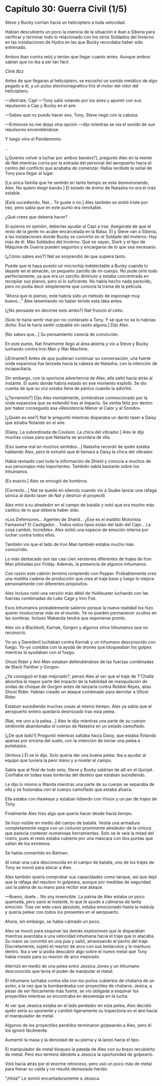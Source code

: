 
# Capítulo 30: Guerra Civil (1/5)


Steve y Bucky corrían hacia un helicóptero a toda velocidad. 

Habían descubierto un poco la esencia de la situación e iban a Siberia para verificar y terminar todo lo relacionado con los otros Soldados del Invierno en las instalaciones de Hydra en las que Bucky recordaba haber sido entrenado.

Ambos iban contra reloj y tenían que llegar cuanto antes. Aunque ambos sabían que no iba a ser tan fácil.

*Clink* *Bzz*

Antes de que llegaran al helicóptero, se escuchó un sonido metálico de algo pegado a él, y un pulso electromagnético frió el motor del rotor del helicóptero.

—¡Retírate, Cap! —Tony salió volando por los aires y apuntó con sus repulsores a Cap y Bucky en el aire.

—Sabes que no puedo hacer eso, Tony. Steve negó con la cabeza.

—Entonces no me dejas otra opción —dijo mientras se oía el sonido de sus repulsores encendiéndose.

Y luego vino el Pandemonio.

…

[¿Quieres volver a luchar por ambos bandos?], preguntó Alex en la mente de Nat mientras corría por la entrada del personal del aeropuerto hacia el centro del conflicto que acababa de comenzar. Había recibido la señal de Tony para llegar al lugar.

[La única familia que he sentido en tanto tiempo se está desmoronando, Alex. No quiero elegir bando.] El estado de ánimo de Natasha no era el más estable.

[Está sucediendo, Nat… Te guste o no.] Alex también se sintió triste por eso, pero sabía que en este punto era inevitable.

¿Qué crees que debería hacer?

Si quieres mi opinión, deberías ayudar al Capi a irse. Asegúrate de que el resto de la gente no acabe encarcelada en la Balsa. Él y Steve van a Siberia, a las instalaciones donde Bucky se convirtió en el Soldado del Invierno. Hay más de él. Más Soldados del Invierno. Que se vayan, Stark y el tipo de Máquina de Guerra pueden seguirlos y encargarse de lo que sea necesario.

[¿Cómo sabes eso?] Nat se sorprendió de que supiera tanto.

Puede que le haya puesto un microchip indetectable a Bucky cuando lo dejaste en el almacén, un pequeño zarcillo de mi cuerpo. No pude oírlo todo perfectamente, ya que era un zarcillo diminuto y estaba concentrada en recopilar sus planos, pero oí lo suficiente. No había hecho nada parecido, pero no podía decir simplemente que conocía la trama de la película.

"Ahora que lo pienso, este habría sido un método de espionaje muy bueno..." Alex lamentando no haber tenido esta idea antes.

[¿No pensaste en decirme esto antes?] Nat frunció el ceño.

[Solo te haría sentir mal por no contárselo a Tony. Y sé que no se lo habrías dicho. Eso te haría sentir culpable sin razón alguna.] Dijo Alex.

[No sabes que…] Su pensamiento carecía de convicción.

En este punto, Nat finalmente llegó al área abierta y vio a Steve y Bucky luchando contra Iron Man y War Machine.

[¡Entrante!] Antes de que pudieran continuar su conversación, una fuerte onda expansiva fue lanzada hacia la cabeza de Natasha, con la intención de incapacitarla.

Sin embargo, con la oportuna advertencia de Alex, ella saltó hacia atrás al instante. El suelo donde habría estado en ese momento explotó. Se dio cuenta de que su voz estaba llena de pánico cuando la advirtió.

[¿Terremoto?] Dijo Alex mentalmente, sintiéndose conmocionado por la onda expansiva que se extendió tras el impacto. Se sentía feliz por dentro por haber conseguido esa «Resistencia Menor al Calor y al Sonido».

[¿Quién es ese?] Nat le preguntó mientras disparaba un dardo taser a Daisy que estaba flotando en el aire.

[Daisy. La subordinada de Coulson. La chica del vibrador.] Alex le dijo muchas cosas para que Natasha se acordara de ella.

[Eso suena mal en muchos sentidos…] Natasha recordó de quién estaba hablando Alex, pero le extrañó que él llamara a Daisy la chica del vibrador.

Había revisado casi toda la información de Shield y conocía a muchos de sus personajes más importantes. También sabía bastante sobre los Inhumanos.

[Es exacto.] Alex se encogió de hombros.

[Correcto…] Nat se quedó en silencio cuando vio a Quake lanzar una ráfaga sónica al dardo taser de Nat y destruir el proyectil.

Alex miró a su alrededor en el campo de batalla y notó que era mucho más caótico de lo que debería haber sido.

«Los Defensores... Agentes de Shield... ¿Ese es el maldito Motorista Fantasma? El Castigador... Todos estos tipos están del lado del Capi... La cosa cambió. Increíble». Alex sintió una especie de emoción interna por luchar contra todos ellos.

También vio que el lado de Iron Man también estaba mucho más concurrido.

Lo más destacado son las casi cien versiones diferentes de trajes de Iron Man pilotadas por Friday. Además, la presencia de algunos Inhumanos.

Con razón este cabrón terminó rompiendo con Pepper. Probablemente creó una maldita cadena de producción que crea el traje base y luego lo mejora personalmente con diferentes propósitos.

Alex incluso notó una versión más débil de Hulkbuster luchando con las fuerzas combinadas de Luke Cage y Iron Fist.

Esos Inhumanos probablemente salieron porque la nueva realidad los hizo querer involucrarse más en el mundo. Ya no pueden permanecer ocultos en las sombras. Incluso Wakanda tendrá que exponerse pronto.

Alex vio a Blackbolt, Karnak, Gorgon y algunos otros Inhumanos que no reconoció.

Yo-yo y Daredevil luchaban contra Karnak y un inhumano desconocido con fuego. Yo-yo contaba con la ayuda de drones que bloqueaban los golpes mientras la ayudaban con el fuego.

Ghost Rider y Ant-Man estaban defendiéndose de las fuerzas combinadas de Black Panther y Gorgon.

¿Ya consiguió el traje mejorado?, pensó Alex al ver que el traje de T'Challa absorbía la mayor parte del impacto de la habilidad de manipulación de ondas de choque de Gorgon antes de lanzarla contra Robbie Reyes, alias Ghost Rider. Habían creado un ataque combinado para derrotar a Ghost Rider.

Estaban sucediendo muchas cosas al mismo tiempo. Alex ya sabía que el aeropuerto entero quedaría destrozado tras esta pelea.

[Nat, me uno a la pelea…] Alex le dijo mientras una parte de su cuerpo simbionte abandonaba el cuerpo de Natasha en un estado camuflado.

[¿De qué lado?] Preguntó mientras saltaba hacia Daisy, que estaba flotando apenas por encima del suelo, con la intención de iniciar una pelea a puñetazos.

[Ambos.] Él se lo dijo. Solo quería dar una buena pelea. Iba a ayudar al equipo que tuviera la peor mano y a nivelar el campo.

Sabía que al final de todo esto, Steve y Bucky saldrían de allí en el Quinjet. Confiaba en todas esas tonterías del destino que estaban sucediendo.

Le dijo lo mismo a Wanda mientras una parte de su cuerpo se separaba de ella y se fusionaba con el cuerpo camuflado que estaba afuera.

Ella estaba con Hawkeye y estaban lidiando con Vision y un par de trajes de Tony.

Finalmente Alex hizo algo que quería hacer desde hacía tiempo.

Se hizo visible en medio del campo de batalla. Vestía una armadura completamente negra con un cinturón prominente alrededor de la cintura que parecía contener numerosas herramientas. Solo se le veía la mitad del rostro, pues el resto estaba cubierto por una máscara con dos puntas que salían de los extremos.

Se había convertido en Batman.

Al notar una cara desconocida en el campo de batalla, uno de los trajes de Tony se movió para atacar a Alex.

Alex también quería comprobar sus capacidades como tanque, así que dejó que la ráfaga del repulsor lo golpeara, aunque por medidas de seguridad usó la palma de su mano para recibir ese ataque.

—Bueno, duele... No soy invencible. La palma de Alex estaba un poco quemada, pero sanó al instante, lo que le ayudó a calmarse de tanta emoción. Tras ver este caos absoluto, estaba emocionado hasta la médula y quería pelear con todos los presentes en el aeropuerto.

Ahora, sin embargo, se había calmado un poco.

Alex se movió para esquivar las demás explosiones que le disparaban mientras avanzaba a una velocidad inhumana hacia el traje que lo atacaba. Su mano se convirtió en una púa y saltó, atravesando el pecho del traje. Discretamente, sujetó el reactor de arco con sus tentáculos y lo mantuvo dentro. Iba a ver si podía descubrir algo sobre el nuevo metal que Tony había creado para su reactor de arco mejorado.

Aterrizó en medio de una pelea entre Jessica Jones y un Inhumano desconocido que tenía el poder de manipular el metal.

El inhumano luchaba contra ella con los puños cubiertos de chatarra de un avión, a la vez que la bombardeaba con proyectiles de chatarra. Jesica, a pesar de ser físicamente más fuerte, se vio obligada a esquivar los proyectiles mientras se encontraba en desventaja en la lucha.

Al ver que Jessica estaba en el lado perdedor en esta pelea, Alex decidió quién sería su oponente y cambió ligeramente su trayectoria en el aire hacia el manipulador de metal.

Algunos de los proyectiles perdidos terminaron golpeando a Alex, pero él los ignoró fácilmente.

Aumentó la masa y la densidad de su pierna y la lanzó hacia el tipo.

El manipulador de metal bloqueó la patada de Alex con su brazo recubierto de metal. Pero eso terminó dándole a Jessica la oportunidad de golpearlo.

Voló hacia atrás por el enorme retroceso, pero usó un poco más de metal para frenar su caída y no resultó demasiado herido.

“¡Hola!” Le sonrió encantadoramente a Jessica.
